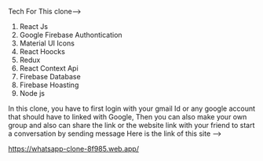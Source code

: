 Tech For This clone-->

1. React Js
2. Google Firebase Authontication
3. Material UI Icons 
4. React Hoocks
5. Redux
6. React Context Api
7. Firebase Database
8. Firebase Hoasting
9. Node js

In this clone, you have to first login with your gmail Id or any google account that should have to linked with Google, 
Then you can also make your own group and also can share the link or the website link with your friend to start a conversation by sending message
Here is the link of this site -->


https://whatsapp-clone-8f985.web.app/
